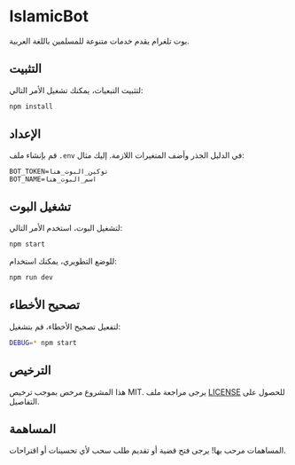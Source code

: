# IslamicBot

بوت تلغرام يقدم خدمات متنوعة للمسلمين باللغة العربية.

## التثبيت

لتثبيت التبعيات، يمكنك تشغيل الأمر التالي:

```bash
npm install
```

## الإعداد

قم بإنشاء ملف `.env` في الدليل الجذر وأضف المتغيرات اللازمة. إليك مثال:

```
BOT_TOKEN=توكين_البوت_هنا
BOT_NAME=اسم_البوت_هنا
```

## تشغيل البوت

لتشغيل البوت، استخدم الأمر التالي:

```bash
npm start
```

للوضع التطويري، يمكنك استخدام:

```bash
npm run dev
```

## تصحيح الأخطاء

لتفعيل تصحيح الأخطاء، قم بتشغيل:

```bash
DEBUG=* npm start
```


## الترخيص

هذا المشروع مرخص بموجب ترخيص MIT. يرجى مراجعة ملف [LICENSE](LICENSE) للحصول على التفاصيل.


## المساهمة

المساهمات مرحب بها! يرجى فتح قضية أو تقديم طلب سحب لأي تحسينات أو اقتراحات.